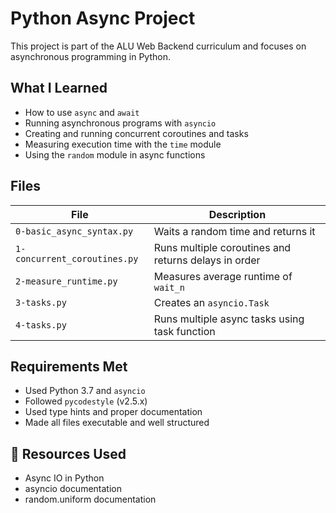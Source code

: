 # Python Async Project

This project is part of the ALU Web Backend curriculum and focuses on asynchronous programming in Python.

## What I Learned

* How to use `async` and `await`
* Running asynchronous programs with `asyncio`
* Creating and running concurrent coroutines and tasks
* Measuring execution time with the `time` module
* Using the `random` module in async functions

## Files

| File                         | Description                                          |
| ---------------------------- | ---------------------------------------------------- |
| `0-basic_async_syntax.py`    | Waits a random time and returns it                   |
| `1-concurrent_coroutines.py` | Runs multiple coroutines and returns delays in order |
| `2-measure_runtime.py`       | Measures average runtime of `wait_n`                 |
| `3-tasks.py`                 | Creates an `asyncio.Task`                            |
| `4-tasks.py`                 | Runs multiple async tasks using task function        |

## Requirements Met

* Used Python 3.7 and `asyncio`
* Followed `pycodestyle` (v2.5.x)
* Used type hints and proper documentation
* Made all files executable and well structured

## 🔗 Resources Used

* Async IO in Python
* asyncio documentation
* random.uniform documentation